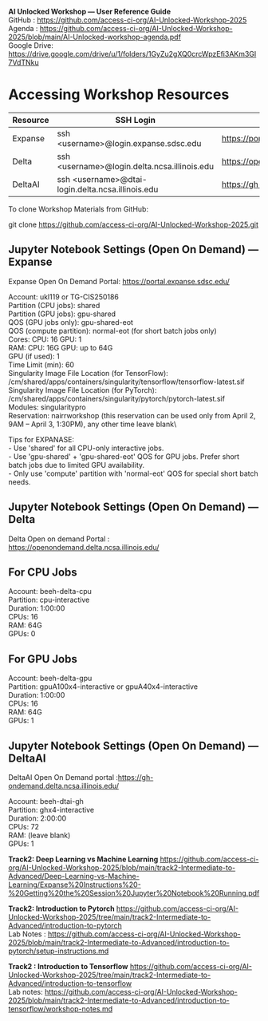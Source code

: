 **AI Unlocked Workshop — User Reference Guide**
<br>
GitHub      : <https://github.com/access-ci-org/AI-Unlocked-Workshop-2025>\
Agenda      : <https://github.com/access-ci-org/AI-Unlocked-Workshop-2025/blob/main/AI-Unlocked-workshop-agenda.pdf>\
Google Drive: <https://drive.google.com/drive/u/1/folders/1GyZu2gXQ0crcWpzEfi3AKm3GI7VdTNku>

# Accessing Workshop Resources

| Resource | SSH Login | Open OnDemand Portal |
| --- | --- | --- |
| Expanse | ssh &lt;username&gt;@login.expanse.sdsc.edu | <https://portal.expanse.sdsc.edu/> |
| Delta | ssh &lt;username&gt;@login.delta.ncsa.illinois.edu | <https://openondemand.delta.ncsa.illinois.edu/> |
| DeltaAI | ssh &lt;username&gt;@dtai-login.delta.ncsa.illinois.edu | <https://gh-ondemand.delta.ncsa.illinois.edu/> |

To clone Workshop Materials from GitHub:

git clone <https://github.com/access-ci-org/AI-Unlocked-Workshop-2025.git>

## **Jupyter Notebook Settings (Open On Demand) — Expanse**

Expanse Open On Demand Portal: <https://portal.expanse.sdsc.edu/>

Account: ukl119 or TG-CIS250186\
Partition (CPU jobs): shared\
Partition (GPU jobs): gpu-shared\
QOS (GPU jobs only): gpu-shared-eot\
QOS (compute partition): normal-eot (for short batch jobs only)\
Cores: CPU: 16 GPU: 1\
RAM: CPU: 16G GPU: up to 64G\
GPU (if used): 1\
Time Limit (min): 60\
Singularity Image File Location (for TensorFlow): /cm/shared/apps/containers/singularity/tensorflow/tensorflow-latest.sif\
Singularity Image File Location (for PyTorch): /cm/shared/apps/containers/singularity/pytorch/pytorch-latest.sif\
Modules: singularitypro\
Reservation: nairrworkshop (this reservation can be used only from April 2, 9AM – April 3, 1:30PM), any other time leave blank\

Tips for EXPANASE:  
\- Use 'shared' for all CPU-only interactive jobs.  
\- Use 'gpu-shared' + 'gpu-shared-eot' QOS for GPU jobs. Prefer short batch jobs due to limited GPU availability.  
\- Only use 'compute' partition with 'normal-eot' QOS for special short batch needs.

## **Jupyter Notebook Settings (Open On Demand) — Delta**
Delta Open on demand Portal : <https://openondemand.delta.ncsa.illinois.edu/>

## For CPU Jobs

Account: beeh-delta-cpu\
Partition: cpu-interactive\
Duration: 1:00:00\
CPUs: 16\
RAM: 64G\
GPUs: 0

## For GPU Jobs

Account: beeh-delta-gpu\
Partition: gpuA100x4-interactive or gpuA40x4-interactive\
Duration: 1:00:00\
CPUs: 16\
RAM: 64G\
GPUs: 1

## **Jupyter Notebook Settings (Open On Demand) — DeltaAI**
DeltaAI Open On Demand portal  :<https://gh-ondemand.delta.ncsa.illinois.edu/>

Account: beeh-dtai-gh\
Partition: ghx4-interactive\
Duration: 2:00:00\
CPUs: 72\
RAM: (leave blank)\
GPUs: 1
<br>

**Track2: Deep Learning vs Machine Learning**
<https://github.com/access-ci-org/AI-Unlocked-Workshop-2025/blob/main/track2-Intermediate-to-Advanced/Deep-Learning-vs-Machine-Learning/Expanse%20Instructions%20-%20Getting%20the%20Session%20Jupyter%20Notebook%20Running.pdf>

**Track2: Introduction to Pytorch**
<https://github.com/access-ci-org/AI-Unlocked-Workshop-2025/tree/main/track2-Intermediate-to-Advanced/introduction-to-pytorch>\
Lab Notes : <https://github.com/access-ci-org/AI-Unlocked-Workshop-2025/blob/main/track2-Intermediate-to-Advanced/introduction-to-pytorch/setup-instructions.md>

**Track2 : Introduction to Tensorflow**
<https://github.com/access-ci-org/AI-Unlocked-Workshop-2025/tree/main/track2-Intermediate-to-Advanced/introduction-to-tensorflow>\
Lab notes:
<https://github.com/access-ci-org/AI-Unlocked-Workshop-2025/blob/main/track2-Intermediate-to-Advanced/introduction-to-tensorflow/workshop-notes.md>


